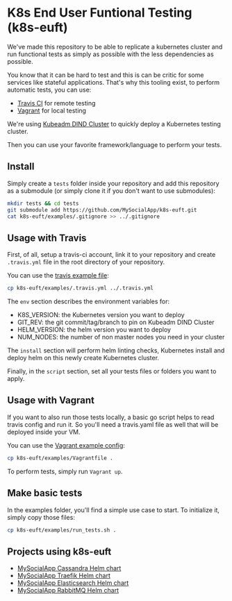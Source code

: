 # K8s End User Funtional Testing (k8s-euft)

We've made this repository to be able to replicate a kubernetes cluster and run functional tests as simply as possible with the less dependencies as possible.

You know that it can be hard to test and this is can be critic for some services like stateful applications.
That's why this tooling exist, to perform automatic tests, you can use:
* [Travis CI](https://travis-ci.org/) for remote testing
* [Vagrant](https://www.vagrantup.com/) for local testing

We're using [Kubeadm DIND Cluster](https://github.com/kubernetes-sigs/kubeadm-dind-cluster) to quickly deploy a Kubernetes testing cluster.

Then you can use your favorite framework/language to perform your tests.

## Install

Simply create a `tests` folder inside your repository and add this repository as a submodule (or simply clone it if you don't want to use submodules):

```bash
mkdir tests && cd tests
git submodule add https://github.com/MySocialApp/k8s-euft.git
cat k8s-euft/examples/.gitignore >> ../.gitignore
```

## Usage with Travis

First, of all, setup a travis-ci account, link it to your repository and create `.travis.yml` file in the root directory of your repository.

You can use the [travis example file](examples/.travis.yml):

```bash
cp k8s-euft/examples/.travis.yml ../.travis.yml
```

The `env` section describes the environment variables for:
* K8S_VERSION: the Kubernetes version you want to deploy
* GIT_REV: the git commit/tag/branch to pin on Kubeadm DIND Cluster
* HELM_VERSION: the helm version you want to deploy
* NUM_NODES: the number of non master nodes you need in your cluster

The `install` section will perform helm linting checks, Kubernetes install and deploy helm on this newly create Kubernetes cluster.

Finally, in the `script` section, set all your tests files or folders you want to apply.

## Usage with Vagrant

If you want to also run those tests locally, a basic go script helps to read travis config and run it. So you'll need a travis.yaml file as well that will be deployed inside your VM.

You can use the [Vagrant example config](examples/Vagrantfile):

```bash
cp k8s-euft/examples/Vagrantfile .
```

To perform tests, simply run `Vagrant up`.

## Make basic tests

In the examples folder, you'll find a simple use case to start. To initialize it, simply copy those files:

```bash
cp k8s-euft/examples/run_tests.sh .
```

## Projects using k8s-euft

* [MySocialApp Cassandra Helm chart](https://github.com/MySocialApp/kubernetes-helm-chart-cassandra)
* [MySocialApp Traefik Helm chart](https://github.com/MySocialApp/kubernetes-helm-chart-traefik)
* [MySocialApp Elasticsearch Helm chart](https://github.com/MySocialApp/kubernetes-helm-chart-elasticsearch)
* [MySocialApp RabbitMQ Helm chart](https://github.com/MySocialApp/kubernetes-helm-chart-rabbitmq)
